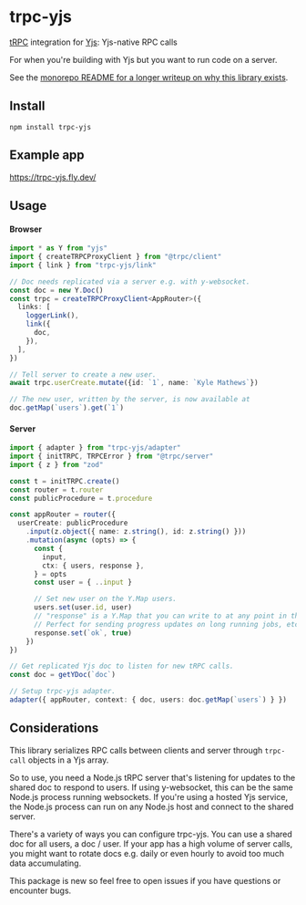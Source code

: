 # trpc-yjs

[tRPC](https://trpc.io/) integration for [Yjs](https://yjs.dev/): Yjs-native RPC calls

For when you're building with Yjs but you want to run code on a server.

See the [monorepo README for a longer writeup on why this library exists](https://github.com/KyleAMathews/trpc-crdt).

## Install

`npm install trpc-yjs`

## Example app

https://trpc-yjs.fly.dev/

## Usage

#### Browser

```ts
import * as Y from "yjs"
import { createTRPCProxyClient } from "@trpc/client"
import { link } from "trpc-yjs/link"

// Doc needs replicated via a server e.g. with y-websocket.
const doc = new Y.Doc()
const trpc = createTRPCProxyClient<AppRouter>({
  links: [
    loggerLink(),
    link({
      doc,
    }),
  ],
})

// Tell server to create a new user.
await trpc.userCreate.mutate({id: `1`, name: `Kyle Mathews`})

// The new user, written by the server, is now available at
doc.getMap(`users`).get(`1`)
```

#### Server

```ts
import { adapter } from "trpc-yjs/adapter"
import { initTRPC, TRPCError } from "@trpc/server"
import { z } from "zod"

const t = initTRPC.create()
const router = t.router
const publicProcedure = t.procedure

const appRouter = router({
  userCreate: publicProcedure
    .input(z.object({ name: z.string(), id: z.string() }))
    .mutation(async (opts) => {
      const {
        input,
        ctx: { users, response },
      } = opts
      const user = { ..input }

      // Set new user on the Y.Map users.
      users.set(user.id, user)
      // "response" is a Y.Map that you can write to at any point in the call.
      // Perfect for sending progress updates on long running jobs, etc.
      response.set(`ok`, true)
    })
})

// Get replicated Yjs doc to listen for new tRPC calls.
const doc = getYDoc(`doc`)

// Setup trpc-yjs adapter.
adapter({ appRouter, context: { doc, users: doc.getMap(`users`) } })
```

## Considerations

This library serializes RPC calls between clients and server through `trpc-call` objects in a Yjs array.

So to use, you need a Node.js tRPC server that's listening for updates to the shared doc to respond to users. If using y-websocket, this can be the same Node.js process running websockets. If you're using a hosted Yjs service, the Node.js process can run on any Node.js host and connect to the shared server.

There's a variety of ways you can configure trpc-yjs. You can use a shared doc for all users, a doc / user. If your app has a high volume of server calls, you might want to rotate docs e.g. daily or even hourly to avoid too much data accumulating.

This package is new so feel free to open issues if you have questions or encounter bugs.
